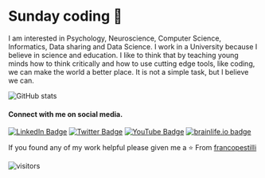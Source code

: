 # Sunday coding 🌱

I am interested in Psychology, Neuroscience, Computer Science, Informatics, Data sharing and Data Science. I work in a University because I believe in science and education. I like to think that by teaching young minds how to think critically and how to use cutting edge tools, like coding, we can make the world a better place. It is not a simple task, but I believe we can. 
  
![GitHub stats](https://github-readme-stats.vercel.app/api?username=francopestilli&show_icons=true&hide_border=true)

#### Connect with me on social media.

[![LinkedIn Badge](https://img.shields.io/badge/francopestilli-blue?style=flat&logo=linkedin)](https://www.linkedin.com/in/francopestilli/)
[![Twitter Badge](https://img.shields.io/badge/@furranko-1ca0f1?style=flat&labelColor=1ca0f1&logo=twitter&logoColor=white&link=https://twitter.com/furranko)](https://twitter.com/furranko) 
[![YouTube Badge](https://img.shields.io/youtube/channel/views/UCM225VDjMMhETLgE8_OcEMw?style=flat&logo=youtube)](https://www.youtube.com/channel/UCM225VDjMMhETLgE8_OcEMw)
[![brainlife.io badge](https://img.shields.io/badge/brainlife.io-slack-blue?style=flat&logo=brainlife)](https://brainlife-inviter.herokuapp.com/)

If you found any of my work helpful please given me a ⭐ 
From [francopestilli](https://github.com/francopestilli)

![visitors](https://visitor-badge.laobi.icu/badge?page_id=francopestilli)


